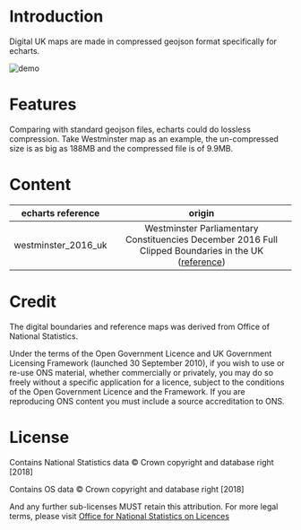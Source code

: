 # Introduction

Digital UK maps are made in compressed geojson format specifically for echarts.

![demo](https://echarts-maps.github.io/echarts-united-kingdom-js/electoral_results_2017_uk.gif)

# Features

Comparing with standard geojson files, echarts could do lossless compression. Take Westminster map as an example, the un-compressed size is as big as 188MB  and the compressed file is of 9.9MB.

# Content

| echarts reference    | origin      | 
| ------------- |:-------------:|
| westminster_2016_uk | Westminster Parliamentary Constituencies December 2016 Full Clipped Boundaries in the UK ([reference](http://geoportal.statistics.gov.uk/datasets/westminster-parliamentary-constituencies-december-2016-full-clipped-boundaries-in-the-uk)) |

# Credit

The digital boundaries and reference maps was derived from Office of National Statistics.

Under the terms of the Open Government Licence and UK Government Licensing Framework (launched 30 September 2010), if you wish to use or re-use ONS material, whether commercially or privately, you may do so freely without a specific application for a licence, subject to the conditions of the Open Government Licence and the Framework. If you are reproducing ONS content you must include a source accreditation to ONS.

# License

Contains National Statistics data © Crown copyright and database right [2018]

Contains OS data © Crown copyright and database right [2018]

And any further sub-licenses MUST retain this attribution. For more legal terms, please visit [Office for National Statistics on Licences](https://www.ons.gov.uk/methodology/geography/licences)